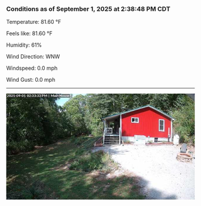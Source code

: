 ### Conditions as of September 1, 2025 at 2:38:48 PM CDT 

Temperature: 81.60 &deg;F

Feels like: 81.60 &deg;F

Humidity: 61%

Wind Direction: WNW

Windspeed: 0.0 mph

Wind Gust: 0.0 mph

---

<img src="./images/latest.jpeg"/>

